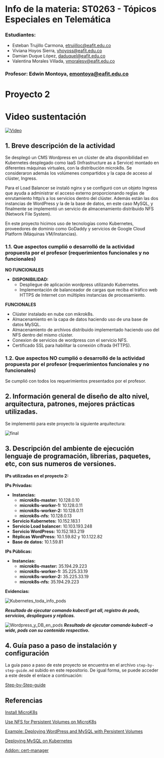 # Info de la materia: ST0263 - Tópicos Especiales en Telemática

### Estudiantes:
  - Esteban Trujillo Carmona, etrujilloc@eafit.edu.co
  - Viviana Hoyos Sierra, vhoyoss@eafit.edu.co
  - Damian Duque López, daduquel@eafit.edu.co
  - Valentina Morales Villada, vmoralesv@eafit.edu.co

### Profesor: Edwin Montoya, emontoya@eafit.edu.co

# Proyecto 2 

# Video sustentación

[![Video](https://img.youtube.com/vi/6Vu73vi8l-g/0.jpg)](https://www.youtube.com/watch?v=6Vu73vi8l-g)

## 1. Breve descripción de la actividad

Se desplegó un CMS Wordpress en un clúster de alta disponibilidad en Kubernetes desplegado como IaaS (Infrastructure as a Service) montado en diferentes máquinas virtuales, con la distribución microk8s. Se consideraron además los volúmenes compartidos y la capa de acceso al clúster, Ingress.

Para el Load Balancer se instaló nginx y se configuró con un objeto Ingress que ayuda a administrar el acceso externo proporcionando reglas de enrutamiento http/s a los servicios dentro del clúster. Además están las dos instancias de WordPress y la de la base de datos, en este caso MySQL, y finalmente se implementó un servicio de almacenamiento distribuido NFS (Network File System).

En este proyecto hicimos uso de tecnologías como Kubernetes, proveedores de dominio como GoDaddy y servicios de Google Cloud Platform (Máquinas VM/Instancias).
### 1.1. Que aspectos cumplió o desarrolló de la actividad propuesta por el profesor (requerimientos funcionales y no funcionales)

**NO FUNCIONALES**

-	**DISPONIBILIDAD:**
    -  Despliegue de aplicación wordpress utilizando Kubernetes.
    -  Implementación de balanceador de cargas que reciba el tráfico web HTTPS de Internet con múltiples instancias de procesamiento.
   

**FUNCIONALES**
- Clúster instalado en nube con mikrok8s.
- Almacenamiento en la capa de datos haciendo uso de una base de datos MySQL.
- Almacenamiento de archivos distribuido implementado haciendo uso del NFS dentro del mismo clúster.
- Conexion de servicios de wordpress con el servicio NFS.
- Certificado SSL para habilitar la conexión cifrada (HTTPS).



### 1.2. Que aspectos NO cumplió o desarrolló de la actividad propuesta por el profesor (requerimientos funcionales y no funcionales)

Se cumplió con todos los requerimientos presentados por el profesor.

## 2. Información general de diseño de alto nivel, arquitectura, patrones, mejores prácticas utilizadas.

Se implementó para este proyecto la siguiente arquitectura:

![final](https://github.com/EsteTruji/st0263-proyecto-2/assets/81714113/cd8fd171-5521-4053-a4de-90334a762d4c)


## 3. Descripción del ambiente de ejecución lenguaje de programación, librerias, paquetes, etc, con sus numeros de versiones.


**IPs utilizadas en el proyecto 2:**

**IPs Privadas:**
- **Instancias:**
  - **microk8s-master:** 10.128.0.10
  - **microk8s-worker-1:** 10.128.0.11
  - **microk8s-worker-2:** 10.128.0.11
  - **microk8s-nfs:** 10.128.0.13
- **Servicio Kubernetes:** 10.152.183.1
- **Servicio Load balancer:** 10.103.193.248
- **Servicio WordPress:** 10.152.183.219
- **Réplicas WordPress:** 10.1.59.82 y 10.1.122.82
- **Base de datos:** 10.1.59.81

**IPs Públicas:**
- **Instancias:**
  - **microk8s-master:** 35.194.29.223
  - **microk8s-worker-1:** 35.225.33.19
  - **microk8s-worker-2:** 35.225.33.19
  - **microk8s-nfs:** 35.194.29.223

**Evidencias:**

![Kubernetes_toda_info_pods](https://github.com/EsteTruji/st0263-proyecto-2/assets/82886890/12a6f171-1989-4f29-bc16-321877c42f5e)

***Resultado de ejecutar comando kubectl get all, registro de pods, servicios, despliegues y réplicas.***

![Wordpress_y_DB_en_pods](https://github.com/EsteTruji/st0263-proyecto-2/assets/82886890/db1fbf57-00b6-49e6-b004-f840820cb1a2)
***Resultado de ejecutar comando kubectl -o wide, pods con su contenido respectivo.***

## 4. Guía paso a paso de instalación y configuración

La guía paso a paso de este proyecto se encuentra en el archivo ```step-by-step-guide.md``` subido en este repositorio. De igual forma, se puede acceder a este desde el enlace a continuación:

[Step-by-Step-guide](https://github.com/EsteTruji/st0263-Proyecto-2/blob/main/step-by-step-guide.md)

## Referencias

[Install MicroK8s](https://microk8s.io/#install-microk8s)

[Use NFS for Persistent Volumes on MicroK8s](https://microk8s.io/docs/how-to-nfs)

[Example: Deploying WordPress and MySQL with Persistent Volumes](https://kubernetes.io/docs/tutorials/stateful-application/mysql-wordpress-persistent-volume/)

[Deploying MySQL on Kubernetes](https://medium.com/@midejoseph24/deploying-mysql-on-kubernetes-16758a42a746)

[Addon: cert-manager](https://microk8s.io/docs/addon-cert-manager)






